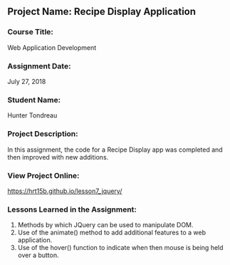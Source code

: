 ## Project Name:  Recipe Display Application

### Course Title:
Web Application Development

### Assignment Date:  
July 27, 2018

### Student Name:  
Hunter Tondreau

### Project Description:
In this assignment, the code for a Recipe Display app was completed and then improved with new additions.

### View Project Online:
https://hrt15b.github.io/lesson7_jquery/

### Lessons Learned in the Assignment:
1. Methods by which JQuery can be used to manipulate DOM.
2. Use of the animate() method to add additional features to a web application.
3. Use of the hover() function to indicate when then mouse is being held over a button.

